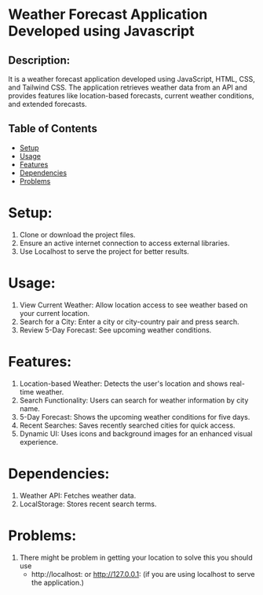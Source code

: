 # Weather Forecast Application Developed using Javascript

## Description:
It is a weather forecast application developed using JavaScript, HTML, CSS, and Tailwind CSS. The application retrieves weather data from an API and provides features like location-based forecasts, current weather conditions, and extended forecasts.

## Table of Contents
- [Setup](#Setup)
- [Usage](#Usage)
- [Features](#Features)
- [Dependencies](#Dependencies)
- [Problems](#Problems)

# Setup:
1. Clone or download the project files.
2. Ensure an active internet connection to access external libraries.
3. Use Localhost to serve the project for better results.

# Usage:
1. View Current Weather: Allow location access to see weather based on your current location.
2. Search for a City: Enter a city or city-country pair and press search.
3. Review 5-Day Forecast: See upcoming weather conditions.

# Features:
1. Location-based Weather: Detects the user's location and shows real-time weather.
2. Search Functionality: Users can search for weather information by city name.
3. 5-Day Forecast: Shows the upcoming weather conditions for five days.
4. Recent Searches: Saves recently searched cities for quick access.
5. Dynamic UI: Uses icons and background images for an enhanced visual experience.

# Dependencies:
1. Weather API: Fetches weather data.
2. LocalStorage: Stores recent search terms.

# Problems:

1. There might be problem in getting your location to solve this you should use
    - http://localhost: or http://127.0.0.1: (if you are using localhost to serve the application.)
